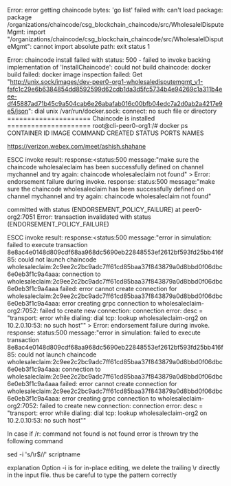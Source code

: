 Error: error getting chaincode bytes: 'go list' failed with: can't load package: package /organizations/chaincode/csg_blockchain_chaincode/src/WholesalelDisputeMgmt: import "/organizations/chaincode/csg_blockchain_chaincode/src/WholesalelDisputeMgmt": cannot import absolute path: exit status 1

Error: chaincode install failed with status: 500 - failed to invoke backing implementation of 'InstallChaincode': could not build chaincode: docker build failed: docker image inspection failed: Get "http://unix.sock/images/dev-peer0-org1-wholesaledisputemgmt_v1-fafc1c29e6b6384854dd8592599d62cdb1da3d5fc5734b4e94269c1a311b4eee-df45887ad71b45c9a504cab6e26abafab016c00bfb04edc7a2d0ab2a4217e9e5/json": dial unix /var/run/docker.sock: connect: no such file or directory
===================== Chaincode is installed  =====================
root@cli-peer0-org1:/# docker ps
CONTAINER ID   IMAGE     COMMAND   CREATED   STATUS    PORTS     NAMES


https://verizon.webex.com/meet/ashish.shahane

ESCC invoke result: response:<status:500 message:"make sure the chaincode wholesaleclaim has been successfully defined on channel mychannel and try again: chaincode wholesaleclaim not found" >
Error: endorsement failure during invoke. response: status:500 message:"make sure the chaincode wholesaleclaim has been successfully defined on channel mychannel and try again: chaincode wholesaleclaim not found"


committed with status (ENDORSEMENT_POLICY_FAILURE) at peer0-org2:7051
Error: transaction invalidated with status (ENDORSEMENT_POLICY_FAILURE)


ESCC invoke result: response:<status:500 message:"error in simulation: failed to execute transaction 8e8ac4e0148d809cdf68aa968dc5690eb22848553ef2612bf593fd25bb416f85: could not launch chaincode wholesaleclaim:2c9ee2c2bc9adc7ff61cd85baa37f843879a0d8bbd0f06dbc6e0eb3f1c9a4aaa: connection to wholesaleclaim:2c9ee2c2bc9adc7ff61cd85baa37f843879a0d8bbd0f06dbc6e0eb3f1c9a4aaa failed: error cannot create connection for wholesaleclaim:2c9ee2c2bc9adc7ff61cd85baa37f843879a0d8bbd0f06dbc6e0eb3f1c9a4aaa: error creating grpc connection to wholesaleclaim-org2:7052: failed to create new connection: connection error: desc = \"transport: error while dialing: dial tcp: lookup wholesaleclaim-org2 on 10.2.0.10:53: no such host\"" >
Error: endorsement failure during invoke. response: status:500 message:"error in simulation: failed to execute transaction 8e8ac4e0148d809cdf68aa968dc5690eb22848553ef2612bf593fd25bb416f85: could not launch chaincode wholesaleclaim:2c9ee2c2bc9adc7ff61cd85baa37f843879a0d8bbd0f06dbc6e0eb3f1c9a4aaa: connection to wholesaleclaim:2c9ee2c2bc9adc7ff61cd85baa37f843879a0d8bbd0f06dbc6e0eb3f1c9a4aaa failed: error cannot create connection for wholesaleclaim:2c9ee2c2bc9adc7ff61cd85baa37f843879a0d8bbd0f06dbc6e0eb3f1c9a4aaa: error creating grpc connection to wholesaleclaim-org2:7052: failed to create new connection: connection error: desc = \"transport: error while dialing: dial tcp: lookup wholesaleclaim-org2 on 10.2.0.10:53: no such host\""

In case if /r: command not found is not found error is thrown try the following command

sed -i 's/\r$//' scriptname

explanation
 Option -i is for in-place editing, we delete the trailing \r directly in the input file. thus be careful to type the pattern correctly
